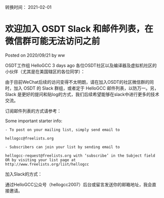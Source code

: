 转换时间： 2021-02-01

# 欢迎加入 OSDT Slack 和邮件列表，在微信群可能无法访问之前
Posted on 2020/09/21 by ww	

OSDT工作组 HelloGCC 3 days ago
各位OSDT社区以及编译器及虚拟机社区的小伙伴（尤其是在美国辖区的各位同学）：

由于目前WeChat后续的访问变得不太明朗，请在加入OSDT的社区微信群的同时，加入 OSDT 的 Slack 群组，或者定于 HelloGCC 邮件列表，以防万一。另，Slack 是更好的提问和贴log的方式，我们后续希望能够在slack中进行更多的技术交流。

订阅邮件列表的方式请参考：

Some important starter info:

    - To post on your mailing list, simply send email to
    
    hellogcc@freelists.org
    
    - Subscribers can join your list by sending email to
    
    hellogcc-request@freelists.org with ‘subscribe’ in the Subject field OR by visiting your list page at http://www.freelists.org/list/hellogcc

加入Slack的方式：

通过HelloGCC公众号（hellogcc2007）后台或留言发送你的邮箱地址，我会直接邀请。
